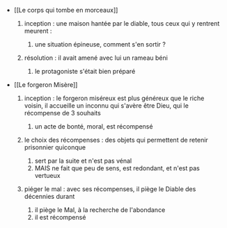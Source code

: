 - [[Le corps qui tombe en morceaux]]
	1. inception : une maison hantée par le diable, tous ceux qui y rentrent meurent :
		1. une situation épineuse, comment s'en sortir ?

	2. résolution : il avait amené avec lui un rameau béni
		1. le protagoniste s'était bien préparé

* [[Le forgeron Misère]]
	1. inception : le forgeron miséreux est plus généreux que le riche voisin, il accueille un inconnu qui s'avère être Dieu, qui le récompense de 3 souhaits
		1. un acte de bonté, moral, est récompensé

	2. le choix des récompenses : des objets qui permettent de retenir prisonnier quiconque
		1. sert par la suite et n'est pas vénal
		2. MAIS ne fait que peu de sens, est redondant, et n'est pas vertueux

	3. piéger le mal : avec ses récompenses, il piège le Diable des décennies durant
		1. il piège le Mal, à la recherche de l'abondance
		2. il est récompensé